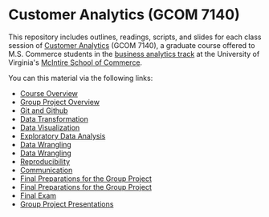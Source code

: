 # Customer Analytics (GCOM 7140)

This repository includes outlines, readings, scripts, and slides for each class
session of [Customer Analytics][syllabus] (GCOM 7140), a graduate course offered
to M.S. Commerce students in the [business analytics track][ba track] at the
University of Virginia's [McIntire School of Commerce][mcintire].

You can this material via the following links:  
* [Course Overview][session 1]  
* [Group Project Overview][session 2]  
* [Git and Github][session 3]  
* [Data Transformation][session 4]
* [Data Visualization][session 5]
* [Exploratory Data Analysis][session 6]
* [Data Wrangling][session 7]
* [Data Wrangling][session 8]
* [Reproducibility][session 9]
* [Communication][session 10]
* [Final Preparations for the Group Project][session 11]
* [Final Preparations for the Group Project][session 12]
* [Final Exam][session 13]
* [Group Project Presentations][session 14]

[ba track]: https://www.commerce.virginia.edu/ms-commerce/business-analytics
[mcintire]: https://www.commerce.virginia.edu/
[session 1]: https://github.com/GCOM7140/class-sessions/tree/master/01_course-overview#topic
[session 2]: https://github.com/GCOM7140/class-sessions/tree/master/02_group-project-overview#topic
[session 3]: https://github.com/GCOM7140/class-sessions/tree/master/03_git-and-github#topic
[session 4]: https://github.com/GCOM7140/class-sessions/tree/master/04_data-transformation#topic
[session 5]: https://github.com/GCOM7140/class-sessions/tree/master/05_data-visualization#topic
[session 6]: https://github.com/GCOM7140/class-sessions/tree/master/06_exploratory-data-analysis#topic
[session 7]: https://github.com/GCOM7140/class-sessions/tree/master/07_data-wrangling#topic
[session 8]: https://github.com/GCOM7140/class-sessions/tree/master/08_data-wrangling#topic
[session 9]: https://github.com/GCOM7140/class-sessions/tree/master/09_reproducibility#topic
[session 10]: https://github.com/GCOM7140/class-sessions/tree/master/10_communication#topic
[session 11]: https://github.com/GCOM7140/class-sessions/tree/master/11_final-preparations-for-the-group-project#topic
[session 12]: https://github.com/GCOM7140/class-sessions/tree/master/12_final-preparations-for-the-group-project#topic
[session 13]: https://github.com/GCOM7140/class-sessions/tree/master/13_final-exam#topic
[session 14]: https://github.com/GCOM7140/class-sessions/tree/master/14_group-project-presentations#topic
[syllabus]: https://docs.google.com/document/d/1Q2FtO-e4Q9uCBr8syPcv5pvRp1Zz5z_npjOyWOpTbpo/edit?usp=sharing